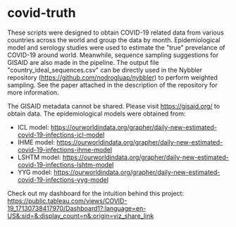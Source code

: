 # covid-truth
These scripts were designed to obtain COVID-19 related data from various countries across the world and group the data by month. Epidemiological model and serology studies were used to estimate the "true" prevelance of COVID-19 around world. Meanwhile, sequence sampling suggestions for GISAID are also made in the pipeline. The output file "country_ideal_sequences.csv" can be directly used in the Nybbler repository (https://github.com/nodrogluap/nybbler) to perform weighted sampling. See the paper attached in the description of the repository for more information.

The GISAID metadata cannot be shared. Please visit https://gisaid.org/ to obtain data. The epidemiological models were obtained from:
- ICL model: https://ourworldindata.org/grapher/daily-new-estimated-covid-19-infections-icl-model
- IHME model: https://ourworldindata.org/grapher/daily-new-estimated-covid-19-infections-ihme-model
- LSHTM model: https://ourworldindata.org/grapher/daily-new-estimated-covid-19-infections-lshtm-model
- YYG model: https://ourworldindata.org/grapher/daily-new-estimated-covid-19-infections-yyg-model

Check out my dashboard for the intuition behind this project: https://public.tableau.com/views/COVID-19_17130738417970/Dashboard1?:language=en-US&:sid=&:display_count=n&:origin=viz_share_link
